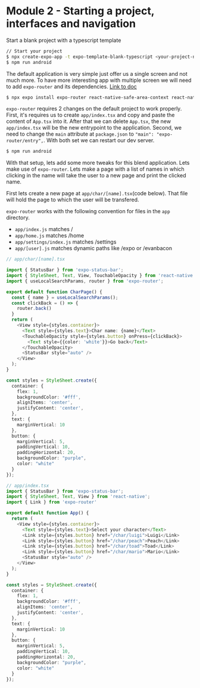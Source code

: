 # Module 2 - Starting a project, interfaces and navigation

Start a blank project with a typescript template

```bash
// Start your project
$ npx create-expo-app -t expo-template-blank-typescript <your-project-name>
$ npm run android
```

The default application is very simple just offer us a single screen and not much more.
To have more interesting app with multiple screen we will need to add `expo-router` and its dependencies.
[Link to doc](https://docs.expo.dev/router/installation/)

```bash
$ npx expo install expo-router react-native-safe-area-context react-native-screens expo-linking expo-constants expo-status-bar
```

`expo-router` requires 2 changes on the default project to work properly.
First, it's requires us to create `app/index.tsx` and copy and paste the content of `App.tsx` into it.
After that we can delete `App.tsx`, the new `app/index.tsx` will be the new entrypoint to the application.
Second, we need to change the `main` attribute at `package.json` to `"main": "expo-router/entry",`.
With both set we can restart our dev server.

```bash
$ npm run android
```

With that setup, lets add some more tweaks for this blend application. Lets make use of `expo-router`. Lets make a page with a list of names in which clicking in the name will take the user to a new page and print the clicked name.

First lets create a new page at `app/char/[name].tsx`(code below). That file will hold the page to which the user will be transfered.

`expo-router` works with the following convention for files in the `app` directory.

- `app/index.js` matches /
- `app/home.js` matches /home
- `app/settings/index.js` matches /settings
- `app/[user].js` matches dynamic paths like /expo or /evanbacon

```typescript
// app/char/[name].tsx

import { StatusBar } from 'expo-status-bar';
import { StyleSheet, Text, View, TouchableOpacity } from 'react-native';
import { useLocalSearchParams, router } from 'expo-router';

export default function CharPage() {
  const { name } = useLocalSearchParams();
  const clickBack = () => {
    router.back()
  }
  return (
    <View style={styles.container}>
      <Text style={styles.text}>Char name: {name}</Text>
      <TouchableOpacity style={styles.button} onPress={clickBack}>
        <Text style={{color: 'white'}}>Go back</Text>
      </TouchableOpacity>
      <StatusBar style="auto" />
    </View>
  );
}

const styles = StyleSheet.create({
  container: {
    flex: 1,
    backgroundColor: '#fff',
    alignItems: 'center',
    justifyContent: 'center',
  },
  text: {
    marginVertical: 10
  },
  button: {
    marginVertical: 5,
    paddingVertical: 10,
    paddingHorizontal: 20,
    backgroundColor: "purple",
    color: "white"
  }
});
```


```typescript
// app/index.tsx
import { StatusBar } from 'expo-status-bar';
import { StyleSheet, Text, View } from 'react-native';
import { Link } from 'expo-router'

export default function App() {
  return (
    <View style={styles.container}>
      <Text style={styles.text}>Select your character</Text>
      <Link style={styles.button} href="/char/luigi">Luigi</Link>
      <Link style={styles.button} href="/char/peach">Peach</Link>
      <Link style={styles.button} href="/char/toad">Toad</Link>
      <Link style={styles.button} href="/char/mario">Mario</Link>
      <StatusBar style="auto" />
    </View>
  );
}

const styles = StyleSheet.create({
  container: {
    flex: 1,
    backgroundColor: '#fff',
    alignItems: 'center',
    justifyContent: 'center',
  },
  text: {
    marginVertical: 10
  },
  button: {
    marginVertical: 5,
    paddingVertical: 10,
    paddingHorizontal: 20,
    backgroundColor: "purple",
    color: "white"
  }
});
```

